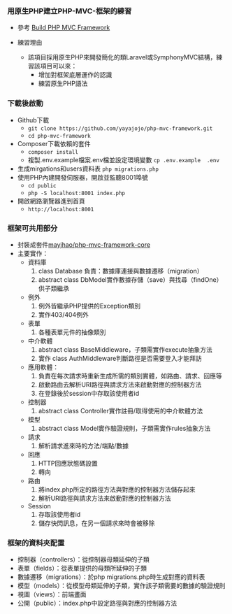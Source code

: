 ### 用原生PHP建立PHP-MVC-框架的練習

- 參考
   [Build PHP MVC Framework](https://www.youtube.com/playlist?list=PLLQuc_7jk__Uk_QnJMPndbdKECcTEwTA1)

- 練習理由
   - 該項目採用原生PHP來開發簡化的類Laravel或SymphonyMVC結構，練習該項目可以來：
     * 增加對框架底層運作的認識
     * 練習原生PHP語法

### 下載後啟動

- Github下載
  * `git clone https://github.com/yayajojo/php-mvc-framework.git`
  * `cd php-mvc-framework`
- Composer下載依賴的套件
  * `composer install`
  *  複製.env.example檔案.env檔並設定環境變數 `cp .env.example  .env`
- 生成mirgations和users資料表 
  `php migrations.php`
- 使用PHP內建開發伺服器，開啟並監聽8001埠號
  * `cd public`
  * `php -S localhost:8001 index.php`  
- 開啟網路瀏覽器進到首頁
  * `http://localhost:8001`

###  框架可共用部分

- 封裝成套件[mayjhao/php-mvc-framework-core](https://packagist.org/packages/mayjhao/php-mvc-framework-core)
- 主要實作：
  * 資料庫
      1. class Database 負責：數據庫連接與數據遷移（migration）
      2. abstract class DbModel實作數據存儲（save）與找尋（findOne）供子類繼承
  * 例外
      1. 例外皆繼承PHP提供的Exception類別
      2. 實作403/404例外
  * 表單
      1. 各種表單元件的抽像類別
  * 中介軟體
      1. abstract class BaseMiddleware，子類需實作execute抽象方法
      2. 實作 class AuthMiddleware判斷路徑是否需要登入才能拜訪
  * 應用軟體：
      1. 負責在每次請求時重新生成所需的類別實體，如路由、請求、回應等
      2. 啟動路由去解析URI路徑與請求方法來啟動對應的控制器方法
      3. 在登錄後於session中存取該使用者id 
  * 控制器
      1. abstract class Controller實作註冊/取得使用的中介軟體方法
  * 模型
      1. abstract class Model實作驗證規則，子類需實作rules抽象方法
  * 請求
      1. 解析請求進來時的方法/端點/數據
  * 回應
      1. HTTP回應狀態碼設置
      2. 轉向
  * 路由
      1.  將index.php所定的路徑方法與對應的控制器方法儲存起來
      2.  解析URI路徑與請求方法來啟動對應的控制器方法
  * Session
      1. 存取該使用者id
      2. 儲存快閃訊息，在另一個請求來時會被移除

### 框架的資料夾配置
-  控制器（controllers）：從控制器母類延伸的子類
-  表單（fields）：從表單提供的母類所延伸的子類
-  數據遷移（migrations）：於php migrations.php時生成對應的資料表
-  模型（models）：從模型母類延伸的子類，實作該子類需要的數據的驗證規則
-  視圖（views）：前端畫面
-  公開（public）：index.php中設定路徑與對應的控制器方法


